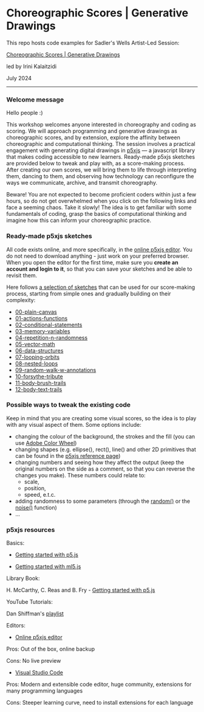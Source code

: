 # Choreographic Scores | Generative Drawings
This repo hosts code examples for Sadler's Wells Artist-Led Session: 

[Choreographic Scores | Generative Drawings](https://www.sadlerswells.com/whats-on/irini-kalaitzidi-artist-led-session-in-person/)

led by Irini Kalaitzidi

July 2024

---
### Welcome message

Hello people :)

This workshop welcomes anyone interested in choreography and coding as scoring. We will approach programming and generative drawings as choreographic scores, and by extension, explore the affinity between choreographic and computational thinking. The session involves a practical engagement with generating digital drawings in [p5xjs](https://p5js.org) — a javascript library that makes coding accessible to new learners. Ready-made p5xjs sketches are provided below to tweak and play with, as a score-making process. After creating our own scores, we will bring them to life through interpreting them, dancing to them, and observing how technology can reconfigure the ways we communicate, archive, and transmit choreography.

Beware! You are not expected to become proficient coders within just a few hours, so do not get overwhelmed when you click on the following links and face a seeming chaos. Take it slowly! The idea is to get familiar with some fundamentals of coding, grasp the basics of computational thinking and imagine how this can inform your choreographic practice. 

### Ready-made p5xjs sketches

All code exists online, and more specifically, in the [online p5xjs editor](https://editor.p5js.org). You do not need to download anything - just work on your preferred browser. When you open the editor for the first time, make sure you **create an account and login to it**, so that you can save your sketches and be able to revisit them.

Here follows [a selection of sketches](https://editor.p5js.org/eri.kalaitzidi/collections/5OB5nicBh) that can be used for our score-making process, starting from simple ones and gradually building on their complexity:

- [00-plain-canvas](https://editor.p5js.org/eri.kalaitzidi/sketches/u-NKY241j)
- [01-actions-functions](https://editor.p5js.org/eri.kalaitzidi/sketches/G2_XzjTgC)
- [02-conditional-statements](https://editor.p5js.org/eri.kalaitzidi/sketches/5zkO7D9oA)
- [03-memory-variables](https://editor.p5js.org/eri.kalaitzidi/sketches/Lacs0o8Ru)
- [04-repetition-n-randomness](https://editor.p5js.org/eri.kalaitzidi/sketches/1aQ9eAgUY)
- [05-vector-math](https://editor.p5js.org/eri.kalaitzidi/sketches/EqVmVzq5c)
- [06-data-structures](https://editor.p5js.org/eri.kalaitzidi/sketches/TOr_cxGDi)
- [07-looping-orbits](https://editor.p5js.org/eri.kalaitzidi/sketches/Jgs_i_LSP)
- [08-nested-loops](https://editor.p5js.org/eri.kalaitzidi/sketches/7y19QSxnP)
- [09-random-walk-w-annotations](https://editor.p5js.org/eri.kalaitzidi/sketches/OkOpxL-c_)
- [10-forsythe-tribute](https://editor.p5js.org/eri.kalaitzidi/sketches/UlsdZ3GZE)
- [11-body-brush-trails](https://editor.p5js.org/eri.kalaitzidi/sketches/uansryzyM)
- [12-body-text-trails](https://editor.p5js.org/eri.kalaitzidi/sketches/uansryzyM)

### Possible ways to tweak the existing code

Keep in mind that you are creating some visual scores, so the idea is to play with any visual aspect of them. Some options include:

- changing the colour of the background, the strokes and the fill (you can use [Adobe Color Wheel](https://color.adobe.com/create/color-wheel))
- changing shapes (e.g. ellipse(), rect(), line() and other 2D primitives that can be found in the [p5xjs reference page](https://p5js.org/reference/))
- changing numbers and seeing how they affect the output (keep the original numbers on the side as a comment, so that you can reverse the changes you make). These numbers could relate to:
  - scale,
  - position,
  - speed, e.t.c.
- adding randomness to some parameters (through the [random()](https://p5js.org/reference/p5/random/) or the [noise()](https://p5js.org/reference/p5/noise/) function)
- ...

### p5xjs resources

Basics:

- [Getting started with p5.js](https://p5js.org)

- [Getting started with ml5.js](https://ml5js.org)

Library Book:

H. McCarthy, C. Reas and B. Fry - [Getting started with p5.js](https://openlab.citytech.cuny.edu/emergingmedia/files/2019/03/Make_Getting-Started-with-p5dotjs.pdf)

YouTube Tutorials:

Dan Shiffman's [playlist](https://www.youtube.com/@TheCodingTrain/videos)

Editors:

- [Online p5xjs editor](https://editor.p5js.org)

Pros: Out of the box, online backup

Cons: No live preview

- [Visual Studio Code](https://code.visualstudio.com)

Pros: Modern and extensible code editor, huge community, extensions for many programming languages

Cons: Steeper learning curve, need to install extensions for each language



